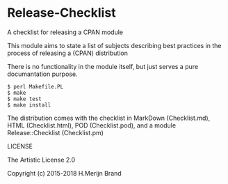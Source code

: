 # Release-Checklist

A checklist for releasing a CPAN module

This module aims to state a list of subjects describing best practices
in the process of releasing a (CPAN) distribution

There is no functionality in the module itself, but just serves a pure
documantation purpose.

    $ perl Makefile.PL
    $ make
    $ make test
    $ make install

The distribution comes with the checklist in MarkDown (Checklist.md),
HTML (Checklist.html), POD (Checklist.pod), and a module Release::Checklist
(Checklist.pm)

LICENSE

The Artistic License 2.0

Copyright (c) 2015-2018 H.Merijn Brand
